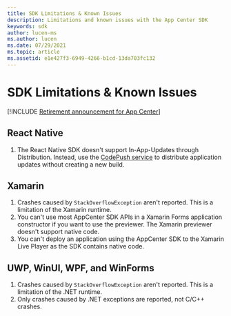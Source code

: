 ```yaml
---
title: SDK Limitations & Known Issues
description: Limitations and known issues with the App Center SDK
keywords: sdk
author: lucen-ms
ms.author: lucen
ms.date: 07/29/2021
ms.topic: article
ms.assetid: e1e427f3-6949-4266-b1cd-13da703fc132
---
```


# SDK Limitations & Known Issues
[!INCLUDE [Retirement announcement for App Center](../includes/retirement.md)]

## React Native

1. The React Native SDK doesn't support In-App-Updates through Distribution. Instead, use the [CodePush service](https://microsoft.github.io/code-push/) to distribute application updates without creating a new build.

## Xamarin

1. Crashes caused by `StackOverflowException` aren't reported. This is a limitation of the Xamarin runtime.
2. You can't use most AppCenter SDK APIs in a Xamarin Forms application constructor if you want to use the previewer. The Xamarin previewer doesn't support native code.
3. You can't deploy an application using the AppCenter SDK to the Xamarin Live Player as the SDK contains native code.

## UWP, WinUI, WPF, and WinForms

1. Crashes caused by `StackOverflowException` aren't reported. This is a limitation of the .NET runtime.
2. Only crashes caused by .NET exceptions are reported, not C/C++ crashes.
